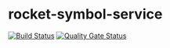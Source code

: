 # rocket-symbol-service 
[![Build Status](https://travis-ci.org/phyzicsz/rocket-symbol-service.svg?branch=development)](https://travis-ci.org/phyzicsz/rocket-symbol-service)
[![Quality Gate Status](https://sonarcloud.io/api/project_badges/measure?project=phyzicsz_rocket-symbol-server&metric=alert_status)](https://sonarcloud.io/dashboard?id=phyzicsz_rocket-symbol-server)
